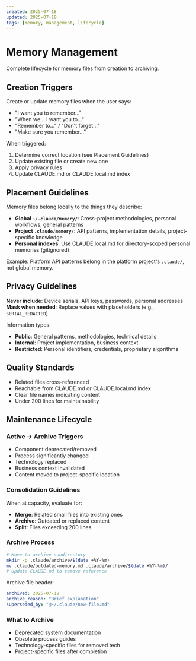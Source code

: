 ```yaml
---
created: 2025-07-18
updated: 2025-07-18
tags: [memory, management, lifecycle]
---
```


# Memory Management

Complete lifecycle for memory files from creation to archiving.

## Creation Triggers

Create or update memory files when the user says:
- "I want you to remember..."
- "When we... I want you to..."
- "Remember to..." / "Don't forget..."
- "Make sure you remember..."

When triggered:
1. Determine correct location (see Placement Guidelines)
2. Update existing file or create new one
3. Apply privacy rules
4. Update CLAUDE.md or CLAUDE.local.md index

## Placement Guidelines

Memory files belong locally to the things they describe:

- **Global `~/.claude/memory/`**: Cross-project methodologies, personal workflows, general patterns
- **Project `.claude/memory/`**: API patterns, implementation details, project-specific knowledge
- **Personal indexes**: Use CLAUDE.local.md for directory-scoped personal memories (gitignored)

Example: Platform API patterns belong in the platform project's `.claude/`, not global memory.

## Privacy Guidelines

**Never include**: Device serials, API keys, passwords, personal addresses  
**Mask when needed**: Replace values with placeholders (e.g., `SERIAL_REDACTED`)

Information types:
- **Public**: General patterns, methodologies, technical details
- **Internal**: Project implementation, business context
- **Restricted**: Personal identifiers, credentials, proprietary algorithms

## Quality Standards

- Related files cross-referenced
- Reachable from CLAUDE.md or CLAUDE.local.md index
- Clear file names indicating content
- Under 200 lines for maintainability

## Maintenance Lifecycle

### Active → Archive Triggers
- Component deprecated/removed
- Process significantly changed
- Technology replaced
- Business context invalidated
- Content moved to project-specific location

### Consolidation Guidelines

When at capacity, evaluate for:
- **Merge**: Related small files into existing ones
- **Archive**: Outdated or replaced content
- **Split**: Files exceeding 200 lines

### Archive Process

```bash
# Move to archive subdirectory
mkdir -p .claude/archive/$(date +%Y-%m)
mv .claude/outdated-memory.md .claude/archive/$(date +%Y-%m)/
# Update CLAUDE.md to remove reference
```

Archive file header:
```yaml
archived: 2025-07-18
archive_reason: "Brief explanation"
superseded_by: "@~/.claude/new-file.md"
```

### What to Archive
- Deprecated system documentation
- Obsolete process guides
- Technology-specific files for removed tech
- Project-specific files after completion